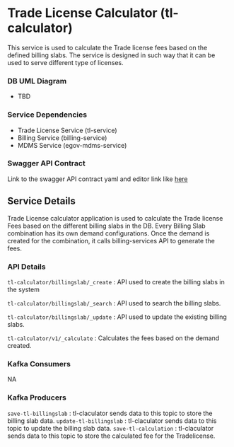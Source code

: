 # Trade License Calculator (tl-calculator)

This service is used to calculate the Trade license fees based on the defined billing slabs. The service is designed in such way that it can be used to serve different type of licenses. 

### DB UML Diagram

- TBD

### Service Dependencies

- Trade License Service (tl-service)
- Billing Service (billing-service)
- MDMS Service (egov-mdms-service)

### Swagger API Contract

Link to the swagger API contract yaml and editor link like [here](https://editor.swagger.io/?url=https://raw.githubusercontent.com/upyog/UPYOG/master/municipal-services/docs/tl-calculator.yml#!/)

## Service Details

Trade License calculator application is used to calculate the Trade license Fees based on the different billing slabs in the DB. Every Billing Slab combination has its own demand configurations.
Once the demand is created for the combination, it calls billing-services API to generate the fees.

### API Details

`tl-calculator/billingslab/_create` : API used to create the billing slabs in the system

`tl-calculator/billingslab/_search` : API used to search the billing slabs.

`tl-calculator/billingslab/_update` : API used to update the existing billing slabs.

`tl-calculator/v1/_calculate` : Calculates the fees based on the demand created.


### Kafka Consumers

NA

### Kafka Producers

`save-tl-billingslab` : tl-claculator sends data to this topic to store the billing slab data.
`update-tl-billingslab` : tl-claculator sends data to this topic to update the billing slab data.
`save-tl-calculation` : tl-claculator sends data to this topic to store the calculated fee for the Tradelicense.
